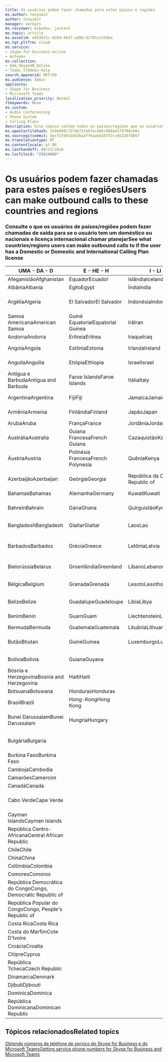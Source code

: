 ```yaml
---
title: Os usuários podem fazer chamadas para estes países e regiões
ms.author: tonysmit
author: tonysmit
manager: serdars
ms.reviewer: mikedav, jastark
ms.topic: article
ms.assetid: e603431c-8264-4b47-ad9d-d2701ce318be
ms.tgt.pltfrm: cloud
ms.service:
- skype-for-business-online
- msteams
ms.collection:
- Adm_Skype4B_Online
- Teams_ITAdmin_Help
search.appverid: MET150
ms.audience: Admin
appliesto:
- Skype for Business
- Microsoft Teams
localization_priority: Normal
f1keywords: None
ms.custom:
- Audio Conferencing
- Phone System
- Calling Plans
description: Este tópico contém todos os países/regiões que os usuários podem fazer chamadas de saída para que tenham um plano de chamada.
ms.openlocfilehash: 1b9e088c33fde71fa07ec405c088ad179708cb6e
ms.sourcegitcommit: 9acf2f80cbd55ba2ff6aab034757cc053287485f
ms.translationtype: MT
ms.contentlocale: pt-BR
ms.lasthandoff: 09/25/2018
ms.locfileid: "25014609"
---
```

# <a name="users-can-make-outbound-calls-to-these-countries-and-regions"></a><span data-ttu-id="952ae-103">Os usuários podem fazer chamadas para estes países e regiões</span><span class="sxs-lookup"><span data-stu-id="952ae-103">Users can make outbound calls to these countries and regions</span></span>

### <a name="see-what-countriesregions-users-can-make-outbound-calls-to-if-the-user-has-a-domestic-or-domestic-and-international-calling-plan-license"></a><span data-ttu-id="952ae-104">Consulte o que os usuários de países/regiões podem fazer chamadas de saída para se o usuário tem um doméstico ou nacionais e licença internacional chamar planejar</span><span class="sxs-lookup"><span data-stu-id="952ae-104">See what countries/regions users can make outbound calls to if the user has a Domestic or Domestic and International Calling Plan license</span></span>

|<span data-ttu-id="952ae-105">**UMA - D**</span><span class="sxs-lookup"><span data-stu-id="952ae-105">**A - D**</span></span>| <span data-ttu-id="952ae-106">**E - H**</span><span class="sxs-lookup"><span data-stu-id="952ae-106">**E - H**</span></span>|<span data-ttu-id="952ae-107">**I - L**</span><span class="sxs-lookup"><span data-stu-id="952ae-107">**I - L**</span></span>|<span data-ttu-id="952ae-108">**M - O**</span><span class="sxs-lookup"><span data-stu-id="952ae-108">**M - O**</span></span>|<span data-ttu-id="952ae-109">**P - S**</span><span class="sxs-lookup"><span data-stu-id="952ae-109">**P - S**</span></span>|<span data-ttu-id="952ae-110">**T - Z**</span><span class="sxs-lookup"><span data-stu-id="952ae-110">**T - Z**</span></span>|
---|---|---|---|---|---|
|<span data-ttu-id="952ae-111">Afeganistão</span><span class="sxs-lookup"><span data-stu-id="952ae-111">Afghanistan</span></span>|<span data-ttu-id="952ae-112">Equador</span><span class="sxs-lookup"><span data-stu-id="952ae-112">Ecuador</span></span> |<span data-ttu-id="952ae-113">Islândia</span><span class="sxs-lookup"><span data-stu-id="952ae-113">Iceland</span></span> |<span data-ttu-id="952ae-114">Macau</span><span class="sxs-lookup"><span data-stu-id="952ae-114">Macau</span></span> |<span data-ttu-id="952ae-115">Paquistão</span><span class="sxs-lookup"><span data-stu-id="952ae-115">Pakistan</span></span> |<span data-ttu-id="952ae-116">Taiwan</span><span class="sxs-lookup"><span data-stu-id="952ae-116">Taiwan</span></span>   |
|<span data-ttu-id="952ae-117">Albânia</span><span class="sxs-lookup"><span data-stu-id="952ae-117">Albania</span></span>|<span data-ttu-id="952ae-118">Egito</span><span class="sxs-lookup"><span data-stu-id="952ae-118">Egypt</span></span> |<span data-ttu-id="952ae-119">Índia</span><span class="sxs-lookup"><span data-stu-id="952ae-119">India</span></span> |<span data-ttu-id="952ae-120">Macedônia</span><span class="sxs-lookup"><span data-stu-id="952ae-120">Macedonia</span></span> |<span data-ttu-id="952ae-121">Palau</span><span class="sxs-lookup"><span data-stu-id="952ae-121">Palau</span></span> |<span data-ttu-id="952ae-122">Tajiquistão</span><span class="sxs-lookup"><span data-stu-id="952ae-122">Tajikistan</span></span>   |
|<span data-ttu-id="952ae-123">Argélia</span><span class="sxs-lookup"><span data-stu-id="952ae-123">Algeria</span></span>|<span data-ttu-id="952ae-124">El Salvador</span><span class="sxs-lookup"><span data-stu-id="952ae-124">El Salvador</span></span> |<span data-ttu-id="952ae-125">Indonésia</span><span class="sxs-lookup"><span data-stu-id="952ae-125">Indonesia</span></span> |<span data-ttu-id="952ae-126">Malaui</span><span class="sxs-lookup"><span data-stu-id="952ae-126">Malawi</span></span> |<span data-ttu-id="952ae-127">Palestinian Authority</span><span class="sxs-lookup"><span data-stu-id="952ae-127">Palestinian Authority</span></span> |<span data-ttu-id="952ae-128">República Unida da Tanzânia</span><span class="sxs-lookup"><span data-stu-id="952ae-128">Tanzania, United Republic of</span></span>  |
|<span data-ttu-id="952ae-129">Samoa Americana</span><span class="sxs-lookup"><span data-stu-id="952ae-129">American Samoa</span></span>|<span data-ttu-id="952ae-130">Guiné Equatorial</span><span class="sxs-lookup"><span data-stu-id="952ae-130">Equatorial Guinea</span></span> |<span data-ttu-id="952ae-131">Irã</span><span class="sxs-lookup"><span data-stu-id="952ae-131">Iran</span></span> |<span data-ttu-id="952ae-132">Malásia</span><span class="sxs-lookup"><span data-stu-id="952ae-132">Malaysia</span></span> |<span data-ttu-id="952ae-133">Panamá</span><span class="sxs-lookup"><span data-stu-id="952ae-133">Panama</span></span> | <span data-ttu-id="952ae-134">Tailândia</span><span class="sxs-lookup"><span data-stu-id="952ae-134">Thailand</span></span>   |
|<span data-ttu-id="952ae-135">Andorra</span><span class="sxs-lookup"><span data-stu-id="952ae-135">Andorra</span></span> |<span data-ttu-id="952ae-136">Eritreia</span><span class="sxs-lookup"><span data-stu-id="952ae-136">Eritrea</span></span> |<span data-ttu-id="952ae-137">Iraque</span><span class="sxs-lookup"><span data-stu-id="952ae-137">Iraq</span></span> |<span data-ttu-id="952ae-138">Mali</span><span class="sxs-lookup"><span data-stu-id="952ae-138">Mali</span></span> |<span data-ttu-id="952ae-139">Paraguai</span><span class="sxs-lookup"><span data-stu-id="952ae-139">Paraguay</span></span> |<span data-ttu-id="952ae-140">Togo</span><span class="sxs-lookup"><span data-stu-id="952ae-140">Togo</span></span>   |
|<span data-ttu-id="952ae-141">Angola</span><span class="sxs-lookup"><span data-stu-id="952ae-141">Angola</span></span> |<span data-ttu-id="952ae-142">Estônia</span><span class="sxs-lookup"><span data-stu-id="952ae-142">Estonia</span></span> |<span data-ttu-id="952ae-143">Irlanda</span><span class="sxs-lookup"><span data-stu-id="952ae-143">Ireland</span></span> |<span data-ttu-id="952ae-144">Malta</span><span class="sxs-lookup"><span data-stu-id="952ae-144">Malta</span></span> |<span data-ttu-id="952ae-145">Peru</span><span class="sxs-lookup"><span data-stu-id="952ae-145">Peru</span></span> | <span data-ttu-id="952ae-146">Trinidad e Tobago</span><span class="sxs-lookup"><span data-stu-id="952ae-146">Trinidad and Tobago</span></span>  |
|<span data-ttu-id="952ae-147">Anguila</span><span class="sxs-lookup"><span data-stu-id="952ae-147">Anguilla</span></span> |<span data-ttu-id="952ae-148">Etiópia</span><span class="sxs-lookup"><span data-stu-id="952ae-148">Ethiopia</span></span> |<span data-ttu-id="952ae-149">Israel</span><span class="sxs-lookup"><span data-stu-id="952ae-149">Israel</span></span> |<span data-ttu-id="952ae-150">Ilhas Marshall</span><span class="sxs-lookup"><span data-stu-id="952ae-150">Marshall Islands</span></span> | <span data-ttu-id="952ae-151">Filipinas</span><span class="sxs-lookup"><span data-stu-id="952ae-151">Philippines</span></span> | <span data-ttu-id="952ae-152">Turquia</span><span class="sxs-lookup"><span data-stu-id="952ae-152">Turkey</span></span> |
|<span data-ttu-id="952ae-153">Antígua e Barbuda</span><span class="sxs-lookup"><span data-stu-id="952ae-153">Antigua and Barbuda</span></span> | <span data-ttu-id="952ae-154">Faroe Islands</span><span class="sxs-lookup"><span data-stu-id="952ae-154">Faroe Islands</span></span> |<span data-ttu-id="952ae-155">Itália</span><span class="sxs-lookup"><span data-stu-id="952ae-155">Italy</span></span> |<span data-ttu-id="952ae-156">Martinica</span><span class="sxs-lookup"><span data-stu-id="952ae-156">Martinique</span></span> |<span data-ttu-id="952ae-157">Polônia</span><span class="sxs-lookup"><span data-stu-id="952ae-157">Poland</span></span> |<span data-ttu-id="952ae-158">Turcomenistão</span><span class="sxs-lookup"><span data-stu-id="952ae-158">Turkmenistan</span></span> |
|<span data-ttu-id="952ae-159">Argentina</span><span class="sxs-lookup"><span data-stu-id="952ae-159">Argentina</span></span>|<span data-ttu-id="952ae-160">Fiji</span><span class="sxs-lookup"><span data-stu-id="952ae-160">Fiji</span></span> |<span data-ttu-id="952ae-161">Jamaica</span><span class="sxs-lookup"><span data-stu-id="952ae-161">Jamaica</span></span> |<span data-ttu-id="952ae-162">Maurício</span><span class="sxs-lookup"><span data-stu-id="952ae-162">Mauritius</span></span> |<span data-ttu-id="952ae-163">Portugal</span><span class="sxs-lookup"><span data-stu-id="952ae-163">Portugal</span></span> |<span data-ttu-id="952ae-164">Turcos e Caicos</span><span class="sxs-lookup"><span data-stu-id="952ae-164">Turks and Caicos</span></span>   |
|<span data-ttu-id="952ae-165">Armênia</span><span class="sxs-lookup"><span data-stu-id="952ae-165">Armenia</span></span> |<span data-ttu-id="952ae-166">Finlândia</span><span class="sxs-lookup"><span data-stu-id="952ae-166">Finland</span></span> |<span data-ttu-id="952ae-167">Japão</span><span class="sxs-lookup"><span data-stu-id="952ae-167">Japan</span></span> |<span data-ttu-id="952ae-168">Mayotte</span><span class="sxs-lookup"><span data-stu-id="952ae-168">Mayotte</span></span> | <span data-ttu-id="952ae-169">Porto Rico</span><span class="sxs-lookup"><span data-stu-id="952ae-169">Puerto Rico</span></span> |<span data-ttu-id="952ae-170">Uganda</span><span class="sxs-lookup"><span data-stu-id="952ae-170">Uganda</span></span>  |
|<span data-ttu-id="952ae-171">Aruba</span><span class="sxs-lookup"><span data-stu-id="952ae-171">Aruba</span></span> |<span data-ttu-id="952ae-172">França</span><span class="sxs-lookup"><span data-stu-id="952ae-172">France</span></span> |<span data-ttu-id="952ae-173">Jordânia</span><span class="sxs-lookup"><span data-stu-id="952ae-173">Jordan</span></span> |<span data-ttu-id="952ae-174">México</span><span class="sxs-lookup"><span data-stu-id="952ae-174">Mexico</span></span> |<span data-ttu-id="952ae-175">Catar</span><span class="sxs-lookup"><span data-stu-id="952ae-175">Qatar</span></span> | <span data-ttu-id="952ae-176">Ucrânia</span><span class="sxs-lookup"><span data-stu-id="952ae-176">Ukraine</span></span>   |
|<span data-ttu-id="952ae-177">Austrália</span><span class="sxs-lookup"><span data-stu-id="952ae-177">Australia</span></span> |<span data-ttu-id="952ae-178">Guiana Francesa</span><span class="sxs-lookup"><span data-stu-id="952ae-178">French Guiana</span></span> |<span data-ttu-id="952ae-179">Cazaquistão</span><span class="sxs-lookup"><span data-stu-id="952ae-179">Kazakhstan</span></span> |<span data-ttu-id="952ae-180">Micronésia</span><span class="sxs-lookup"><span data-stu-id="952ae-180">Micronesia</span></span> |<span data-ttu-id="952ae-181">Reunião</span><span class="sxs-lookup"><span data-stu-id="952ae-181">Reunion</span></span> |<span data-ttu-id="952ae-182">Emirados Árabes Unidos (EAU)</span><span class="sxs-lookup"><span data-stu-id="952ae-182">United Arab Emirates (U.A.E)</span></span>  |
|<span data-ttu-id="952ae-183">Áustria</span><span class="sxs-lookup"><span data-stu-id="952ae-183">Austria</span></span> |<span data-ttu-id="952ae-184">Polinésia Francesa</span><span class="sxs-lookup"><span data-stu-id="952ae-184">French Polynesia</span></span> |<span data-ttu-id="952ae-185">Quênia</span><span class="sxs-lookup"><span data-stu-id="952ae-185">Kenya</span></span> |<span data-ttu-id="952ae-186">Moldávia, República da</span><span class="sxs-lookup"><span data-stu-id="952ae-186">Moldova, Republic of</span></span> |<span data-ttu-id="952ae-187">Romênia</span><span class="sxs-lookup"><span data-stu-id="952ae-187">Romania</span></span> |<span data-ttu-id="952ae-188">Reino Unido (U.K.)</span><span class="sxs-lookup"><span data-stu-id="952ae-188">United Kingdom (U.K.)</span></span> |
|<span data-ttu-id="952ae-189">Azerbaijão</span><span class="sxs-lookup"><span data-stu-id="952ae-189">Azerbaijan</span></span> |<span data-ttu-id="952ae-190">Geórgia</span><span class="sxs-lookup"><span data-stu-id="952ae-190">Georgia</span></span> |<span data-ttu-id="952ae-191">República da Coreia</span><span class="sxs-lookup"><span data-stu-id="952ae-191">Korea, Republic of</span></span> |<span data-ttu-id="952ae-192">Mônaco</span><span class="sxs-lookup"><span data-stu-id="952ae-192">Monaco</span></span> | <span data-ttu-id="952ae-193">Federação Russa</span><span class="sxs-lookup"><span data-stu-id="952ae-193">Russian Federation</span></span> |<span data-ttu-id="952ae-194">Estados Unidos</span><span class="sxs-lookup"><span data-stu-id="952ae-194">United States (U.S.)</span></span>  |
|<span data-ttu-id="952ae-195">Bahamas</span><span class="sxs-lookup"><span data-stu-id="952ae-195">Bahamas</span></span> |<span data-ttu-id="952ae-196">Alemanha</span><span class="sxs-lookup"><span data-stu-id="952ae-196">Germany</span></span> |<span data-ttu-id="952ae-197">Kuwait</span><span class="sxs-lookup"><span data-stu-id="952ae-197">Kuwait</span></span> |<span data-ttu-id="952ae-198">Mongólia</span><span class="sxs-lookup"><span data-stu-id="952ae-198">Mongolia</span></span> |<span data-ttu-id="952ae-199">Ruanda</span><span class="sxs-lookup"><span data-stu-id="952ae-199">Rwanda</span></span> | <span data-ttu-id="952ae-200">Uruguai</span><span class="sxs-lookup"><span data-stu-id="952ae-200">Uruguay</span></span> |
|<span data-ttu-id="952ae-201">Bahrein</span><span class="sxs-lookup"><span data-stu-id="952ae-201">Bahrain</span></span> |<span data-ttu-id="952ae-202">Gana</span><span class="sxs-lookup"><span data-stu-id="952ae-202">Ghana</span></span> |<span data-ttu-id="952ae-203">Quirguistão</span><span class="sxs-lookup"><span data-stu-id="952ae-203">Kyrgyzstan</span></span> |<span data-ttu-id="952ae-204">Montenegro</span><span class="sxs-lookup"><span data-stu-id="952ae-204">Montenegro</span></span> | <span data-ttu-id="952ae-205">São Cristóvão e Nevis</span><span class="sxs-lookup"><span data-stu-id="952ae-205">Saint Kitts and Nevis</span></span> |<span data-ttu-id="952ae-206">Uzbequistão</span><span class="sxs-lookup"><span data-stu-id="952ae-206">Uzbekistan</span></span>  |
|<span data-ttu-id="952ae-207">Bangladesh</span><span class="sxs-lookup"><span data-stu-id="952ae-207">Bangladesh</span></span> |<span data-ttu-id="952ae-208">Gialtar</span><span class="sxs-lookup"><span data-stu-id="952ae-208">Gialtar</span></span> |<span data-ttu-id="952ae-209">Laos</span><span class="sxs-lookup"><span data-stu-id="952ae-209">Lao</span></span> |<span data-ttu-id="952ae-210">Montserrat</span><span class="sxs-lookup"><span data-stu-id="952ae-210">Montserrat</span></span> | <span data-ttu-id="952ae-211">Santa Lúcia</span><span class="sxs-lookup"><span data-stu-id="952ae-211">Saint Lucia</span></span> |<span data-ttu-id="952ae-212">Cidade do Vaticano</span><span class="sxs-lookup"><span data-stu-id="952ae-212">Vatican City State</span></span>  |
|<span data-ttu-id="952ae-213">Barbados</span><span class="sxs-lookup"><span data-stu-id="952ae-213">Barbados</span></span> |<span data-ttu-id="952ae-214">Grécia</span><span class="sxs-lookup"><span data-stu-id="952ae-214">Greece</span></span> |<span data-ttu-id="952ae-215">Letônia</span><span class="sxs-lookup"><span data-stu-id="952ae-215">Latvia</span></span> |<span data-ttu-id="952ae-216">Marrocos</span><span class="sxs-lookup"><span data-stu-id="952ae-216">Morocco</span></span> |<span data-ttu-id="952ae-217">São Vicente e Granadinas</span><span class="sxs-lookup"><span data-stu-id="952ae-217">Saint Vincent and the Grenadines</span></span> |<span data-ttu-id="952ae-218">Venezuela</span><span class="sxs-lookup"><span data-stu-id="952ae-218">Venezuela</span></span>   |
|<span data-ttu-id="952ae-219">Bielorússia</span><span class="sxs-lookup"><span data-stu-id="952ae-219">Belarus</span></span> |<span data-ttu-id="952ae-220">Groenlândia</span><span class="sxs-lookup"><span data-stu-id="952ae-220">Greenland</span></span> |<span data-ttu-id="952ae-221">Líbano</span><span class="sxs-lookup"><span data-stu-id="952ae-221">Lebanon</span></span> |<span data-ttu-id="952ae-222">Moçambique</span><span class="sxs-lookup"><span data-stu-id="952ae-222">Mozambique</span></span> | <span data-ttu-id="952ae-223">San Marino</span><span class="sxs-lookup"><span data-stu-id="952ae-223">San Marino</span></span> |<span data-ttu-id="952ae-224">Vietnã</span><span class="sxs-lookup"><span data-stu-id="952ae-224">Viet Nam</span></span>  |
|<span data-ttu-id="952ae-225">Bélgica</span><span class="sxs-lookup"><span data-stu-id="952ae-225">Belgium</span></span> |<span data-ttu-id="952ae-226">Granada</span><span class="sxs-lookup"><span data-stu-id="952ae-226">Grenada</span></span> |<span data-ttu-id="952ae-227">Lesoto</span><span class="sxs-lookup"><span data-stu-id="952ae-227">Lesotho</span></span> |<span data-ttu-id="952ae-228">Myanmar</span><span class="sxs-lookup"><span data-stu-id="952ae-228">Myanmar</span></span> | <span data-ttu-id="952ae-229">Arábia Saudita</span><span class="sxs-lookup"><span data-stu-id="952ae-229">Saudi Arabia</span></span> | <span data-ttu-id="952ae-230">Ilhas Virgens (Britânicas)</span><span class="sxs-lookup"><span data-stu-id="952ae-230">Virgin Islands (British)</span></span> |
|<span data-ttu-id="952ae-231">Belize</span><span class="sxs-lookup"><span data-stu-id="952ae-231">Belize</span></span> |<span data-ttu-id="952ae-232">Guadalupe</span><span class="sxs-lookup"><span data-stu-id="952ae-232">Guadeloupe</span></span> |<span data-ttu-id="952ae-233">Líbia</span><span class="sxs-lookup"><span data-stu-id="952ae-233">Libya</span></span> |<span data-ttu-id="952ae-234">Namíbia</span><span class="sxs-lookup"><span data-stu-id="952ae-234">Namibia</span></span> |<span data-ttu-id="952ae-235">Senegal</span><span class="sxs-lookup"><span data-stu-id="952ae-235">Senegal</span></span> | <span data-ttu-id="952ae-236">Ilhas Virgens (Estados Unidos)</span><span class="sxs-lookup"><span data-stu-id="952ae-236">Virgin Islands (U.S.)</span></span>  |
|<span data-ttu-id="952ae-237">Benim</span><span class="sxs-lookup"><span data-stu-id="952ae-237">Benin</span></span> |<span data-ttu-id="952ae-238">Guam</span><span class="sxs-lookup"><span data-stu-id="952ae-238">Guam</span></span> |<span data-ttu-id="952ae-239">Liechtenstein</span><span class="sxs-lookup"><span data-stu-id="952ae-239">Liechtenstein</span></span> |<span data-ttu-id="952ae-240">Nepal</span><span class="sxs-lookup"><span data-stu-id="952ae-240">Nepal</span></span> | <span data-ttu-id="952ae-241">Sérvia</span><span class="sxs-lookup"><span data-stu-id="952ae-241">Serbia</span></span> | <span data-ttu-id="952ae-242">Ilhas Wallis e Futuna</span><span class="sxs-lookup"><span data-stu-id="952ae-242">Wallis and Futuna Islands</span></span>  |
|<span data-ttu-id="952ae-243">Bermuda</span><span class="sxs-lookup"><span data-stu-id="952ae-243">Bermuda</span></span> |<span data-ttu-id="952ae-244">Guatemala</span><span class="sxs-lookup"><span data-stu-id="952ae-244">Guatemala</span></span> |<span data-ttu-id="952ae-245">Lituânia</span><span class="sxs-lookup"><span data-stu-id="952ae-245">Lithuania</span></span> |<span data-ttu-id="952ae-246">Países Baixos</span><span class="sxs-lookup"><span data-stu-id="952ae-246">Netherlands</span></span> |<span data-ttu-id="952ae-247">Cingapura</span><span class="sxs-lookup"><span data-stu-id="952ae-247">Singapore</span></span> |<span data-ttu-id="952ae-248">Iêmen</span><span class="sxs-lookup"><span data-stu-id="952ae-248">Yemen</span></span> |
|<span data-ttu-id="952ae-249">Butão</span><span class="sxs-lookup"><span data-stu-id="952ae-249">Bhutan</span></span> |<span data-ttu-id="952ae-250">Guiné</span><span class="sxs-lookup"><span data-stu-id="952ae-250">Guinea</span></span> |<span data-ttu-id="952ae-251">Luxemburgo</span><span class="sxs-lookup"><span data-stu-id="952ae-251">Luxembourg</span></span> |<span data-ttu-id="952ae-252">Antilhas Holandesas</span><span class="sxs-lookup"><span data-stu-id="952ae-252">Netherlands Antilles</span></span> |<span data-ttu-id="952ae-253">Eslováquia</span><span class="sxs-lookup"><span data-stu-id="952ae-253">Slovakia</span></span> |<span data-ttu-id="952ae-254">Zâmbia</span><span class="sxs-lookup"><span data-stu-id="952ae-254">Zambia</span></span>  |
|<span data-ttu-id="952ae-255">Bolívia</span><span class="sxs-lookup"><span data-stu-id="952ae-255">Bolivia</span></span> |<span data-ttu-id="952ae-256">Guiana</span><span class="sxs-lookup"><span data-stu-id="952ae-256">Guyana</span></span>| |<span data-ttu-id="952ae-257">Nova Caledônia</span><span class="sxs-lookup"><span data-stu-id="952ae-257">New Caledonia</span></span> |<span data-ttu-id="952ae-258">Eslovênia</span><span class="sxs-lookup"><span data-stu-id="952ae-258">Slovenia</span></span> |<span data-ttu-id="952ae-259">Zimbábue</span><span class="sxs-lookup"><span data-stu-id="952ae-259">Zimbabwe</span></span> |
|<span data-ttu-id="952ae-260">Bósnia e Herzegovina</span><span class="sxs-lookup"><span data-stu-id="952ae-260">Bosnia and Herzegovina</span></span> |<span data-ttu-id="952ae-261">Haiti</span><span class="sxs-lookup"><span data-stu-id="952ae-261">Haiti</span></span> ||<span data-ttu-id="952ae-262">Nova Zelândia</span><span class="sxs-lookup"><span data-stu-id="952ae-262">New Zealand</span></span> |<span data-ttu-id="952ae-263">África do Sul</span><span class="sxs-lookup"><span data-stu-id="952ae-263">South Africa</span></span> | 
|<span data-ttu-id="952ae-264">Botsuana</span><span class="sxs-lookup"><span data-stu-id="952ae-264">Botswana</span></span> |<span data-ttu-id="952ae-265">Honduras</span><span class="sxs-lookup"><span data-stu-id="952ae-265">Honduras</span></span> ||<span data-ttu-id="952ae-266">Nicarágua</span><span class="sxs-lookup"><span data-stu-id="952ae-266">Nicaragua</span></span> |<span data-ttu-id="952ae-267">Espanha</span><span class="sxs-lookup"><span data-stu-id="952ae-267">Spain</span></span> |
|<span data-ttu-id="952ae-268">Brasil</span><span class="sxs-lookup"><span data-stu-id="952ae-268">Brazil</span></span> |<span data-ttu-id="952ae-269">Hong-Kong</span><span class="sxs-lookup"><span data-stu-id="952ae-269">Hong Kong</span></span> ||<span data-ttu-id="952ae-270">Níger</span><span class="sxs-lookup"><span data-stu-id="952ae-270">Niger</span></span> |<span data-ttu-id="952ae-271">Sri Lanka</span><span class="sxs-lookup"><span data-stu-id="952ae-271">Sri Lanka</span></span> | 
|<span data-ttu-id="952ae-272">Bunei Darussalam</span><span class="sxs-lookup"><span data-stu-id="952ae-272">Bunei Darussalam</span></span> |<span data-ttu-id="952ae-273">Hungria</span><span class="sxs-lookup"><span data-stu-id="952ae-273">Hungary</span></span> ||<span data-ttu-id="952ae-274">Nigéria</span><span class="sxs-lookup"><span data-stu-id="952ae-274">Nigeria</span></span> |<span data-ttu-id="952ae-275">Saint-Pierre e Miquelon</span><span class="sxs-lookup"><span data-stu-id="952ae-275">St. Pierre and Miquelon</span></span> | 
|<span data-ttu-id="952ae-276">Bulgária</span><span class="sxs-lookup"><span data-stu-id="952ae-276">Bulgaria</span></span> |||<span data-ttu-id="952ae-277">Ilhas Marianas do Norte</span><span class="sxs-lookup"><span data-stu-id="952ae-277">Northern Mariana Islands</span></span> |<span data-ttu-id="952ae-278">Sudão</span><span class="sxs-lookup"><span data-stu-id="952ae-278">Sudan</span></span> |
|<span data-ttu-id="952ae-279">Burkina Faso</span><span class="sxs-lookup"><span data-stu-id="952ae-279">Burkina Faso</span></span> |||<span data-ttu-id="952ae-280">Noruega</span><span class="sxs-lookup"><span data-stu-id="952ae-280">Norway</span></span> |<span data-ttu-id="952ae-281">Suriname</span><span class="sxs-lookup"><span data-stu-id="952ae-281">Suriname</span></span> |
|<span data-ttu-id="952ae-282">Camboja</span><span class="sxs-lookup"><span data-stu-id="952ae-282">Cambodia</span></span> |||<span data-ttu-id="952ae-283">Omã</span><span class="sxs-lookup"><span data-stu-id="952ae-283">Oman</span></span> |<span data-ttu-id="952ae-284">Suazilândia</span><span class="sxs-lookup"><span data-stu-id="952ae-284">Swaziland</span></span> | 
|<span data-ttu-id="952ae-285">Camarões</span><span class="sxs-lookup"><span data-stu-id="952ae-285">Cameroon</span></span> ||||<span data-ttu-id="952ae-286">Suécia</span><span class="sxs-lookup"><span data-stu-id="952ae-286">Sweden</span></span> |
|<span data-ttu-id="952ae-287">Canadá</span><span class="sxs-lookup"><span data-stu-id="952ae-287">Canada</span></span> ||||<span data-ttu-id="952ae-288">Suíça</span><span class="sxs-lookup"><span data-stu-id="952ae-288">Switzerland</span></span> | 
|<span data-ttu-id="952ae-289">Cabo Verde</span><span class="sxs-lookup"><span data-stu-id="952ae-289">Cape Verde</span></span> ||||<span data-ttu-id="952ae-290">República Árabe da Síria</span><span class="sxs-lookup"><span data-stu-id="952ae-290">Syrian Arab Republic</span></span> |
|<span data-ttu-id="952ae-291">Cayman Islands</span><span class="sxs-lookup"><span data-stu-id="952ae-291">Cayman Islands</span></span> |
|<span data-ttu-id="952ae-292">República Centro-Africana</span><span class="sxs-lookup"><span data-stu-id="952ae-292">Central African Republic</span></span> |
|<span data-ttu-id="952ae-293">Chile</span><span class="sxs-lookup"><span data-stu-id="952ae-293">Chile</span></span> |
|<span data-ttu-id="952ae-294">China</span><span class="sxs-lookup"><span data-stu-id="952ae-294">China</span></span> |
|<span data-ttu-id="952ae-295">Colômbia</span><span class="sxs-lookup"><span data-stu-id="952ae-295">Colombia</span></span> |
|<span data-ttu-id="952ae-296">Comores</span><span class="sxs-lookup"><span data-stu-id="952ae-296">Comoros</span></span> |
|<span data-ttu-id="952ae-297">República Democrática do Congo</span><span class="sxs-lookup"><span data-stu-id="952ae-297">Congo, Democratic Republic of</span></span> |
|<span data-ttu-id="952ae-298">República Popular do Congo</span><span class="sxs-lookup"><span data-stu-id="952ae-298">Congo, People's Republic of</span></span> |
|<span data-ttu-id="952ae-299">Costa Rica</span><span class="sxs-lookup"><span data-stu-id="952ae-299">Costa Rica</span></span> |
|<span data-ttu-id="952ae-300">Costa do Marfim</span><span class="sxs-lookup"><span data-stu-id="952ae-300">Cote D'Ivoire</span></span> |
|<span data-ttu-id="952ae-301">Croácia</span><span class="sxs-lookup"><span data-stu-id="952ae-301">Croatia</span></span> |
|<span data-ttu-id="952ae-302">Chipre</span><span class="sxs-lookup"><span data-stu-id="952ae-302">Cyprus</span></span> |
|<span data-ttu-id="952ae-303">República Tcheca</span><span class="sxs-lookup"><span data-stu-id="952ae-303">Czech Republic</span></span> |
|<span data-ttu-id="952ae-304">Dinamarca</span><span class="sxs-lookup"><span data-stu-id="952ae-304">Denmark</span></span> |
|<span data-ttu-id="952ae-305">Djibuti</span><span class="sxs-lookup"><span data-stu-id="952ae-305">Djibouti</span></span> |
|<span data-ttu-id="952ae-306">Dominica</span><span class="sxs-lookup"><span data-stu-id="952ae-306">Dominica</span></span> |
|<span data-ttu-id="952ae-307">República Dominicana</span><span class="sxs-lookup"><span data-stu-id="952ae-307">Dominican Republic</span></span> |

## <a name="related-topics"></a><span data-ttu-id="952ae-308">Tópicos relacionados</span><span class="sxs-lookup"><span data-stu-id="952ae-308">Related topics</span></span>

[<span data-ttu-id="952ae-309">Obtendo números de telefone de serviço do Skype for Business e do Microsoft Teams</span><span class="sxs-lookup"><span data-stu-id="952ae-309">Getting service phone numbers for Skype for Business and Microsoft Teams</span></span>](/SkypeForBusiness/what-is-phone-system-in-office-365/getting-service-phone-numbers)

  
 